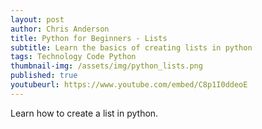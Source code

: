 ```yaml
---
layout: post
author: Chris Anderson
title: Python for Beginners - Lists
subtitle: Learn the basics of creating lists in python
tags: Technology Code Python
thumbnail-img: /assets/img/python_lists.png
published: true
youtubeurl: https://www.youtube.com/embed/C8p1I0ddeoE
---
```


Learn how to create a list in python.
